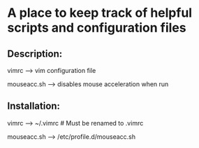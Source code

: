 # A place to keep track of helpful scripts and configuration files

## Description: 
vimrc          -->    vim configuration file 

mouseacc.sh     -->    disables mouse acceleration when run 

## Installation:
vimrc          -->     ~/.vimrc # Must be renamed to .vimrc

mouseacc.sh     -->     /etc/profile.d/mouseacc.sh
